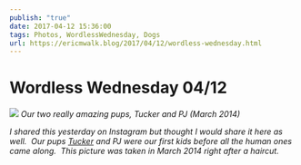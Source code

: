 ```yaml
---
publish: "true"
date: 2017-04-12 15:36:00
tags: Photos, WordlessWednesday, Dogs
url: https://ericmwalk.blog/2017/04/12/wordless-wednesday.html
---
```


# Wordless Wednesday 04/12

![](https://ericmwalk.blog/uploads/2021/bd0dd9c2d6.jpg)
*Our two really amazing pups, Tucker and PJ (March 2014)*

<i>I shared this yesterday on Instagram but thought I would share it here as well.  Our pups <a href="https://ericmwalk.blog/2016/10/07/tucker-buddy.html">Tucker</a> and PJ were our first kids before all the human ones came along.  This picture was taken in March 2014 right after a haircut.</i>
